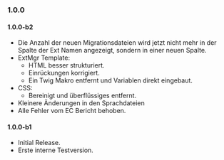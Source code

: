 ### 1.0.0

#### 1.0.0-b2
* Die Anzahl der neuen Migrationsdateien wird jetzt nicht mehr in der Spalte der Ext Namen angezeigt, sondern in einer neuen Spalte.
* ExtMgr Template:
  * HTML besser strukturiert.
  * Einrückungen korrigiert.
  * Ein Twig Makro entfernt und Variablen direkt eingebaut.
* CSS:
  * Bereinigt und überflüssiges entfernt.
* Kleinere Änderungen in den Sprachdateien
* Alle Fehler vom EC Bericht behoben.

#### 1.0.0-b1
* Initial Release.
* Erste interne Testversion.
